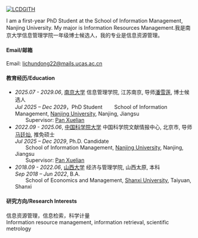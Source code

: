 [![LCDGITH](https://img.shields.io/badge/LCDGITH-github-blue?logo=github)](https://github.com/LCDGITH)

I am a first-year PhD Student at the School of Information Management, Nanjing University. My major is Information Resources Management.我是南京大学信息管理学院一年级博士候选人，我的专业是信息资源管理。

#### Email/邮箱

Email: lichundong22@mails.ucas.ac.cn

#### 教育经历/Education
- *2025.07 - 2029.06*, [南京大学](https://www.nju.edu.cn/) 信息管理学院, 江苏南京, 导师[潘雪莲](https://im.nju.edu.cn/pxl1/list.htm), 博士候选人 <br>
 *Jul 2025 – Dec 2029*，PhD Student
  School of Information Management, [Nanjing University](https://www.nju.edu.cn/), Nanjing, Jiangsu  
  Supervisor: [Pan Xuelian](https://im.nju.edu.cn/pxl1/list.htm)
- *2022.09 - 2025.06*, [中国科学院大学](https://www.ucas.ac.cn/) 中国科学院文献情报中心, 北京市, 导师[马廷灿](https://people.ucas.ac.cn/~mtc), 推免硕士 <br>
 *Jul 2025 – Dec 2029*, Ph.D. Candidate  
  School of Information Management, [Nanjing University](https://www.nju.edu.cn/), Nanjing, Jiangsu  
  Supervisor: [Pan Xuelian](https://im.nju.edu.cn/pxl1/list.htm)
- *2018.09 - 2022.06*, [山西大学](https://www.sxu.edu.cn/) 经济与管理学院, 山西太原, 本科<br>
 *Sep 2018 – Jun 2022*, B.A.  
  School of Economics and Management, [Shanxi University](https://www.sxu.edu.cn/), Taiyuan, Shanxi

#### 研究方向/Research Interests
信息资源管理，信息检索，科学计量<br>
Information resource management, information retrieval, scientific metrology
